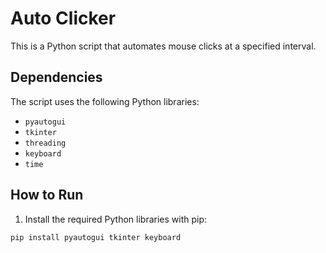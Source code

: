 # Auto Clicker

This is a Python script that automates mouse clicks at a specified interval.

## Dependencies

The script uses the following Python libraries:

- `pyautogui`
- `tkinter`
- `threading`
- `keyboard`
- `time`

## How to Run

1. Install the required Python libraries with pip:

```bash
pip install pyautogui tkinter keyboard